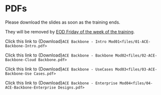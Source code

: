 # PDFs

Please download the slides as soon as the training ends.

They will be removed by <ins>EOD Friday of the week of the training</ins>. 

Click this link to {Download}`ACE Backbone - Intro Mod01<files/01-ACE-Backbone-Intro.pdf>`

Click this link to {Download}`ACE Backbone - Backbone Mod02<files/02-ACE-Backbone-Cloud Backbone.pdf>`

Click this link to {Download}`ACE Backbone - UseCases Mod03<files/03-ACE-Backbone-Use Cases.pdf>`

Click this link to {Download}`ACE Backbone - Enterprise Mod04<files/04-ACE-Backbone-Enterprise Designs.pdf>`
